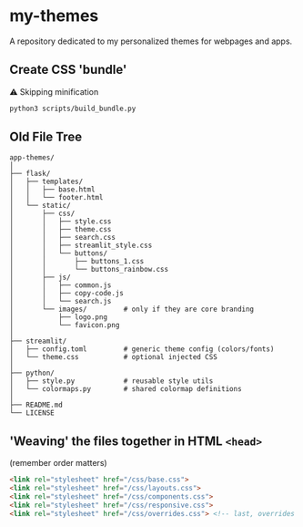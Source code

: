 # my-themes
A repository dedicated to my personalized themes for webpages and apps.

## Create CSS 'bundle'
⚠️ Skipping minification

```bash
python3 scripts/build_bundle.py
```

## Old File Tree 
```
app-themes/
│
├── flask/
│   ├── templates/
│   │   ├── base.html
│   │   └── footer.html
│   └── static/
│       ├── css/
│       │   ├── style.css
│       │   ├── theme.css
│       │   ├── search.css
│       │   ├── streamlit_style.css
│       │   └── buttons/
│       │       ├── buttons_1.css
│       │       └── buttons_rainbow.css
│       ├── js/
│       │   ├── common.js
│       │   ├── copy-code.js
│       │   └── search.js
│       └── images/         # only if they are core branding
│           ├── logo.png
│           └── favicon.png
│
├── streamlit/
│   ├── config.toml         # generic theme config (colors/fonts)
│   └── theme.css           # optional injected CSS
│
├── python/
│   ├── style.py            # reusable style utils
│   └── colormaps.py        # shared colormap definitions
│
├── README.md
└── LICENSE
```

## 'Weaving' the files together in HTML `<head>` 
(remember order matters)
```html
<link rel="stylesheet" href="/css/base.css">
<link rel="stylesheet" href="/css/layouts.css">
<link rel="stylesheet" href="/css/components.css">
<link rel="stylesheet" href="/css/responsive.css">  
<link rel="stylesheet" href="/css/overrides.css"> <!-- last, overrides previous -->
```